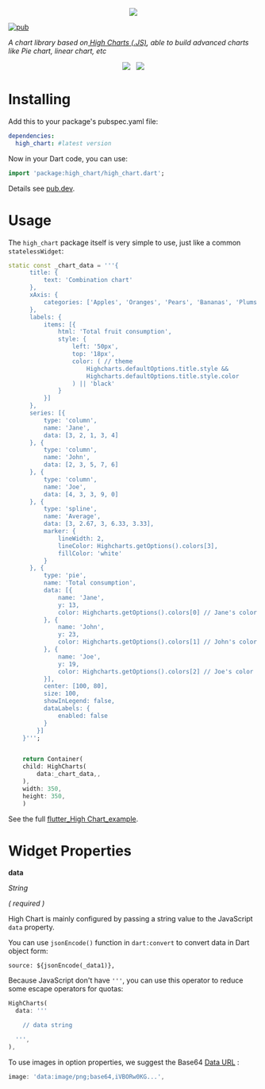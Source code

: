 <p align="center">
<img src="https://i.ibb.co/GnKh9tp/kisspng-highsoft-highcharts-data-visualization-technology-crisp-5b0bc0d5cc2c53-729988461527496917836.jpg" />
</p>

[![pub](https://img.shields.io/pub/v/high_chart)](https://www.highcharts.com/)

_A chart library based on<a href="https://github.com/highcharts/highcharts"> High Charts (.JS)</a>, able to build advanced charts like Pie chart, linear chart, etc_

<div align="center">
<img src="https://i.ibb.co/4VWsfT0/demo.gif"/>&nbsp;&nbsp;
<img src="https://i.ibb.co/wpVYJ2D/highcharts-React-Wrapper.gif"/>

</div>

# Installing

Add this to your package's pubspec.yaml file:

```yaml
dependencies:
  high_chart: #latest version
```

Now in your Dart code, you can use:

```dart
import 'package:high_chart/high_chart.dart';
```

Details see [pub.dev](https://pub.dev/packages/high_chart).

# Usage

The `high_chart` package itself is very simple to use, just like a common `statelessWidget`:

```dart
static const _chart_data = '''{
      title: {
          text: 'Combination chart'
      },
      xAxis: {
          categories: ['Apples', 'Oranges', 'Pears', 'Bananas', 'Plums']
      },
      labels: {
          items: [{
              html: 'Total fruit consumption',
              style: {
                  left: '50px',
                  top: '18px',
                  color: ( // theme
                      Highcharts.defaultOptions.title.style &&
                      Highcharts.defaultOptions.title.style.color
                  ) || 'black'
              }
          }]
      },
      series: [{
          type: 'column',
          name: 'Jane',
          data: [3, 2, 1, 3, 4]
      }, {
          type: 'column',
          name: 'John',
          data: [2, 3, 5, 7, 6]
      }, {
          type: 'column',
          name: 'Joe',
          data: [4, 3, 3, 9, 0]
      }, {
          type: 'spline',
          name: 'Average',
          data: [3, 2.67, 3, 6.33, 3.33],
          marker: {
              lineWidth: 2,
              lineColor: Highcharts.getOptions().colors[3],
              fillColor: 'white'
          }
      }, {
          type: 'pie',
          name: 'Total consumption',
          data: [{
              name: 'Jane',
              y: 13,
              color: Highcharts.getOptions().colors[0] // Jane's color
          }, {
              name: 'John',
              y: 23,
              color: Highcharts.getOptions().colors[1] // John's color
          }, {
              name: 'Joe',
              y: 19,
              color: Highcharts.getOptions().colors[2] // Joe's color
          }],
          center: [100, 80],
          size: 100,
          showInLegend: false,
          dataLabels: {
              enabled: false
          }
        }]
    }''';


    return Container(
    child: HighCharts(
        data:_chart_data,,
    ),
    width: 350,
    height: 350,
    )

```

See the full [flutter_High Chart_example](https://github.com/senthilnasa/high_chart/tree/master/example).

# Widget Properties

**data**

_String_

_( required )_

High Chart is mainly configured by passing a string value to the JavaScript `data` property.

You can use `jsonEncode()` function in `dart:convert` to convert data in Dart object form:

```
source: ${jsonEncode(_data1)},
```

Because JavaScript don't have `'''`, you can use this operator to reduce some escape operators for quotas:

```dart
HighCharts(
  data: '''

    // data string

  ''',
),
```

To use images in option properties, we suggest the Base64 [Data URL](https://developer.mozilla.org/en-US/docs/Web/HTTP/Basics_of_HTTP/Data_URIs) :

```js
image: 'data:image/png;base64,iVBORw0KG...',
```

